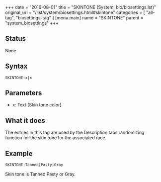 +++
date = "2016-08-01"
title = "SKINTONE (System: bio/biosettings.lst)"
original_url = "/list/system/biosettings.html#skintone"
categories = [ "all-tag", "biosettings-tag" ]
[menu.main]
    name = "SKINTONE"
    parent = "system_biosettings"
+++

## Status

None

## Syntax

`SKINTONE:x|x`

## Parameters

-   x: Text (Skin tone color)



What it does
------------

The entries in this tag are used by the Description tabs randomizing
function for the skin tone for the associated race.

Example
-------

`SKINTONE:Tanned|Pasty|Gray`

Skin tone is Tanned Pasty or Gray.

